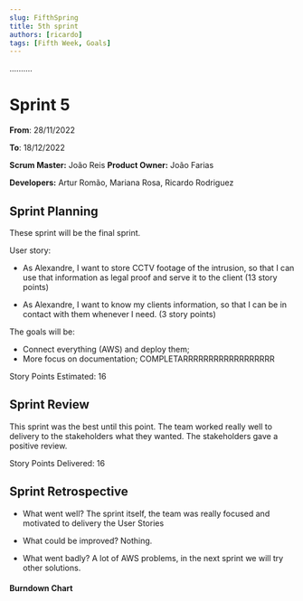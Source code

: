 ```yaml
---
slug: FifthSpring 
title: 5th sprint 
authors: [ricardo]
tags: [Fifth Week, Goals]
---
```

..........
# Sprint 5

**From**: 28/11/2022

**To**: 18/12/2022

**Scrum Master:** João Reis
**Product Owner:** João Farias

**Developers:** Artur Romão, Mariana Rosa, Ricardo Rodriguez

## Sprint Planning

These sprint will be the final sprint. 

User story:
* As Alexandre, I want to store CCTV footage of the intrusion, so that I can use that information as legal proof and serve it to the client (13 story points)

* As Alexandre, I want to know my clients information, so that I can be in contact with them whenever I need. (3 story points)

The goals will be:

* Connect everything (AWS) and deploy them;
* More focus on documentation;
COMPLETARRRRRRRRRRRRRRRRRR

Story Points Estimated: 16



## Sprint Review

This sprint was the best until this point. The team worked really well to delivery to the stakeholders what they wanted. The stakeholders gave a positive review.

Story Points Delivered: 16

## Sprint Retrospective 

 - What went well? The sprint itself, the team was really focused and motivated to delivery the User Stories

- What could be improved? Nothing.

- What went badly? A lot of AWS problems, in the next sprint we will try other solutions.


#### Burndown Chart

